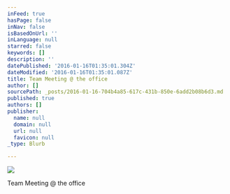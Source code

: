 ```yaml
---
inFeed: true
hasPage: false
inNav: false
isBasedOnUrl: ''
inLanguage: null
starred: false
keywords: []
description: ''
datePublished: '2016-01-16T01:35:01.304Z'
dateModified: '2016-01-16T01:35:01.087Z'
title: Team Meeting @ the office
author: []
sourcePath: _posts/2016-01-16-704b4a85-617c-431b-850e-6add2b08b6d3.md
published: true
authors: []
publisher:
  name: null
  domain: null
  url: null
  favicon: null
_type: Blurb

---
```

![](https://s3-us-west-2.amazonaws.com/the-grid-img/p/223b5c1853282a39a6f20e0ba9a751d36a6c574d.png)

Team Meeting @ the office